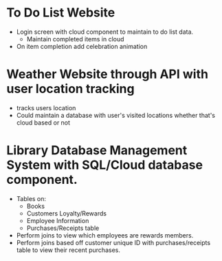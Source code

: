 
# To Do List Website #
* Login screen with cloud component to maintain to do list data.
  - Maintain completed items in cloud
* On item completion add celebration animation

# Weather Website through API with user location tracking
* tracks users location
* Could maintain a database with user's visited locations whether that's cloud based or not

# Library Database Management System with SQL/Cloud database component.
* Tables on:
  - Books
  - Customers Loyalty/Rewards
  - Employee Information
  - Purchases/Receipts table 
* Perform joins to view which employees are rewards members.
* Perform joins based off customer unique ID with purchases/receipts table to view their recent purchases.

